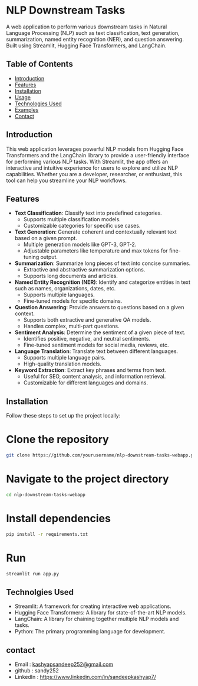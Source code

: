 
# NLP Downstream Tasks

A web application to perform various downstream tasks in Natural Language Processing (NLP) such as text classification, text generation, summarization, named entity recognition (NER), and question answering. Built using Streamlit, Hugging Face Transformers, and LangChain.

## Table of Contents

- [Introduction](#introduction)
- [Features](#features)
- [Installation](#installation)
- [Usage](#usage)
- [Technologies Used](#technologies-used)
- [Examples](#examples)
- [Contact](#contact)

## Introduction

This web application leverages powerful NLP models from Hugging Face Transformers and the LangChain library to provide a user-friendly interface for performing various NLP tasks. With Streamlit, the app offers an interactive and intuitive experience for users to explore and utilize NLP capabilities. Whether you are a developer, researcher, or enthusiast, this tool can help you streamline your NLP workflows.

## Features

- **Text Classification**: Classify text into predefined categories.
  - Supports multiple classification models.
  - Customizable categories for specific use cases.
- **Text Generation**: Generate coherent and contextually relevant text based on a given prompt.
  - Multiple generation models like GPT-3, GPT-2.
  - Adjustable parameters like temperature and max tokens for fine-tuning output.
- **Summarization**: Summarize long pieces of text into concise summaries.
  - Extractive and abstractive summarization options.
  - Supports long documents and articles.
- **Named Entity Recognition (NER)**: Identify and categorize entities in text such as names, organizations, dates, etc.
  - Supports multiple languages.
  - Fine-tuned models for specific domains.
- **Question Answering**: Provide answers to questions based on a given context.
  - Supports both extractive and generative QA models.
  - Handles complex, multi-part questions.
- **Sentiment Analysis**: Determine the sentiment of a given piece of text.
  - Identifies positive, negative, and neutral sentiments.
  - Fine-tuned sentiment models for social media, reviews, etc.
- **Language Translation**: Translate text between different languages.
  - Supports multiple language pairs.
  - High-quality translation models.
- **Keyword Extraction**: Extract key phrases and terms from text.
  - Useful for SEO, content analysis, and information retrieval.
  - Customizable for different languages and domains.

## Installation
Follow these steps to set up the project locally:
# Clone the repository
```bash
git clone https://github.com/yourusername/nlp-downstream-tasks-webapp.git
```
# Navigate to the project directory
```bash
cd nlp-downstream-tasks-webapp
```
# Install dependencies
```bash
pip install -r requirements.txt
```
# Run
```bash
streamlit run app.py
```

## Technolgies Used
- Streamlit: A framework for creating interactive web applications.
- Hugging Face Transformers: A library for state-of-the-art NLP models.
- LangChain: A library for chaining together multiple NLP models and tasks.
- Python: The primary programming language for development.

## contact
- Email : kashyapsandeep252@gmail.com
- github : sandy252
- LinkedIn : https://www.linkedin.com/in/sandeepkashyap7/
